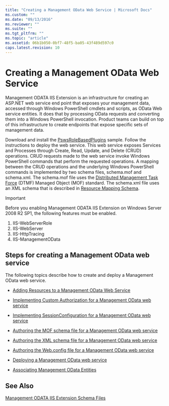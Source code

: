 ```yaml
---
title: "Creating a Management OData Web Service | Microsoft Docs"
ms.custom: ""
ms.date: "09/13/2016"
ms.reviewer: ""
ms.suite: ""
ms.tgt_pltfrm: ""
ms.topic: "article"
ms.assetid: 06b1b050-0bf7-48f5-ba05-43f489d597c0
caps.latest.revision: 10
---
```

# Creating a Management OData Web Service
Management ODATA IIS Extension is an infrastructure for creating an ASP.NET web service end point that exposes your management data, accessed through Windows PowerShell cmdlets and scripts, as OData Web service entities. It does that by processing OData requests and converting them into a Windows PowerShell invocation. Product teams can build on top of this infrastructure to create endpoints that expose specific sets of management data.

 Download and install the [PswsRoleBasedPlugins](http://go.microsoft.com/fwlink/?LinkId=243041) sample. Follow the instructions to deploy the web service. This web service exposes Services and Processes through Create, Read, Update, and Delete (CRUD) operations. CRUD requests made to the web service invoke  Windows PowerShell commands that perform the requested operations. A mapping between the CRUD operations and the underlying Windows PowerShell commands is implemented by two schema files, schema.mof and schema.xml. The schema.mof file uses the [Distributed Management  Task Force](http://go.microsoft.com/fwlink/?linkid=233129) (DTMF) Managed Object (MOF) standard. The schema.xml file uses an XML schema that is described in [Resource Mapping Schema](./resource-mapping-schema.md).

> [!IMPORTANT]
>  Before you enabling Management ODATA IIS Extension on Windows Server 2008 R2 SP1, the following features must be enabled.
>
>  1.  IIS-WebServerRole
> 2.  IIS-WebServer
> 3.  IIS-HttpTracing
> 4.  IIS-ManagementOData

## Steps for creating a Management OData web service
 The following topics describe how to create and deploy a Management OData web service.

-   [Adding Resources to a Management OData Web Service](./adding-resources-to-a-management-odata-web-service.md)

-   [Implementing Custom Authorization for a Management OData web service](./implementing-custom-authorization-for-a-management-odata-web-service.md)

-   [Implementing SessionConfiguration for a Management OData web service](./implementing-sessionconfiguration-for-a-management-odata-web-service.md)

-   [Authoring the MOF schema file for a Management OData web service](./authoring-the-mof-schema-file-for-a-management-odata-web-service.md)

-   [Authoring the XML schema file for a Management OData web service](./authoring-the-xml-schema-file-for-a-management-odata-web-service.md)

-   [Authoring the Web.config file for a Management OData web service](./authoring-the-web-config-file-for-a-management-odata-web-service.md)

-   [Deploying a Management OData web service](./deploying-a-management-odata-web-service.md)

-   [Associating Management OData Entities](./associating-management-odata-entities.md)

## See Also
 [Management ODATA IIS Extension Schema Files](./management-odata-iis-extension-schema-files.md)
